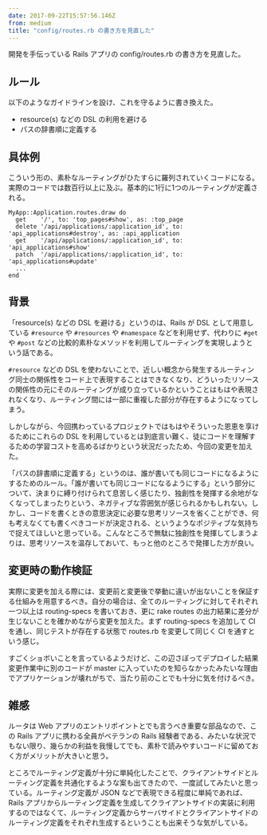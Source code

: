 ```yaml
---
date: 2017-09-22T15:57:56.146Z
from: medium
title: "config/routes.rb の書き方を見直した"
---
```


開発を手伝っている Rails アプリの config/routes.rb の書き方を見直した。

## ルール

以下のようなガイドラインを設け、これを守るように書き換えた。

- resource(s) などの DSL の利用を避ける
- パスの辞書順に定義する

## 具体例

こういう形の、素朴なルーティングがひたすらに羅列されていくコードになる。実際のコードでは数百行以上に及ぶ。基本的に1行に1つのルーティングが定義される。

```
MyApp::Application.routes.draw do
  get    '/', to: 'top_pages#show', as: :top_page
  delete '/api/applications/:application_id', to: 'api_applications#destroy', as: :api_application
  get    '/api/applications/:application_id', to: 'api_applications#show'
  patch  '/api/applications/:application_id', to: 'api_applications#update'
  ...
end
```

## 背景

「resource(s) などの DSL を避ける」というのは、Rails が DSL として用意している `#resource` や `#resources` や `#namespace` などを利用せず、代わりに `#get` や `#post` などの比較的素朴なメソッドを利用してルーティングを実現しようという話である。

`#resource` などの DSL を使わないことで、近しい概念から発生するルーティング同士の関係性をコード上で表現することはできなくなり、どういったリソースの関係性の元にそのルーティングが成り立っているかということはもはや表現されなくなり、ルーティング間には一部に重複した部分が存在するようになってしまう。

しかしながら、今回携わっているプロジェクトではもはやそういった恩恵を享けるためにこれらの DSL を利用しているとは到底言い難く、徒にコードを理解するための学習コストを高めるばかりという状況だったため、今回の変更を加えた。

「パスの辞書順に定義する」というのは、誰が書いても同じコードになるようにするためのルール。「誰が書いても同じコードになるようにする」という部分について、決まりに縛り付けられて息苦しく感じたり、独創性を発揮する余地がなくなってしまったりという、ネガティブな雰囲気が感じられるかもしれない。しかし、コードを書くときの意思決定に必要な思考リソースを省くことができ、何も考えなくても書くべきコードが決定される、というようなポジティブな気持ちで捉えてほしいと思っている。こんなところで無駄に独創性を発揮してしまうよりは、思考リソースを温存しておいて、もっと他のところで発揮した方が良い。

## 変更時の動作検証

実際に変更を加える際には、変更前と変更後で挙動に違いが出ないことを保証する仕組みを用意するべき。自分の場合は、全てのルーティングに対してそれぞれ一つ以上は routing-specs を書いておき、更に rake routes の出力結果に差分が生じないことを確かめながら変更を加えた。まず routing-specs を追加して CI を通し、同じテストが存在する状態で routes.rb を変更して同じく CI を通すという感じ。

すごくショボいことを言っているようだけど、この辺さぼってデプロイした結果変更作業中に別のコードが master に入っていたのを知らなかったみたいな理由でアプリケーションが壊れがちで、当たり前のことでも十分に気を付けるべき。

## 雑感

ルータは Web アプリのエントリポイントとでも言うべき重要な部品なので、この Rails アプリに携わる全員がベテランの Rails 経験者である、みたいな状況でもない限り、幾らかの利益を我慢してでも、素朴で読みやすいコードに留めておく方がメリットが大きいと思う。

ところでルーティング定義が十分に単純化したことで、クライアントサイドとルーティング定義を共通化するような案も出てきたので、一度試してみたいと思っている。ルーティング定義が JSON などで表現できる程度に単純であれば、Rails アプリからルーティング定義を生成してクライアントサイドの実装に利用するのではなくて、ルーティング定義からサーバサイドとクライアントサイドのルーティング定義をそれぞれ生成するということも出来そうな気がしている。
